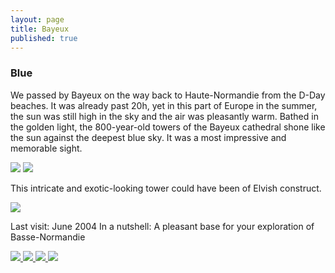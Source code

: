 ```yaml
---
layout: page
title: Bayeux
published: true
---
```

<h3>Blue</h3>

We passed by Bayeux on the way back to Haute-Normandie from the D-Day beaches. It was already past 20h, yet in this part of Europe in the summer, the sun was still high in the sky and the air was pleasantly warm. Bathed in the golden light, the 800-year-old towers of the Bayeux cathedral shone like the sun against the deepest blue sky. It was a most impressive and memorable sight.

<img src='http://yentran.isamonkey.org/gallery/bayeux/bayeuxtwotowers.jpg'/>
<img src='http://yentran.isamonkey.org/gallery/bayeux/bayeuxcathedralsideentrance.jpg'/>

This intricate and exotic-looking tower could have been of Elvish construct.

<img src='http://yentran.isamonkey.org/gallery/bayeux/bayeuxcathedraltower.jpg'/>

Last visit: June 2004
In a nutshell: A pleasant base for your exploration of Basse-Normandie
<!-- Darkbox -->
<div class="darkbox">
<a href="http://yentran.isamonkey.org/gallery/bayeux/bayeuxcathedralsideentrance.jpg" data-darkbox="bayeux">
  <img src="http://yentran.isamonkey.org/gallery/bayeux/thumbs/bayeuxcathedralsideentrance.jpg" />
</a>
<a href="http://yentran.isamonkey.org/gallery/bayeux/bayeuxcathedraltower.jpg" data-darkbox="bayeux">
  <img src="http://yentran.isamonkey.org/gallery/bayeux/thumbs/bayeuxcathedraltower.jpg" />
</a>
<a href="http://yentran.isamonkey.org/gallery/bayeux/bayeuxtwotowers.jpg" data-darkbox="bayeux">
  <img src="http://yentran.isamonkey.org/gallery/bayeux/thumbs/bayeuxtwotowers.jpg" />
</a>
<a href="http://yentran.isamonkey.org/gallery/bayeux/bayeuxtwotowersvert.jpg" data-darkbox="bayeux">
  <img src="http://yentran.isamonkey.org/gallery/bayeux/thumbs/bayeuxtwotowersvert.jpg" />
</a>

</div>
<!-- End darkbox -->